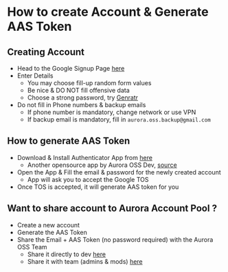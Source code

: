 # How to create Account & Generate AAS Token

## Creating Account

- Head to the Google Signup Page [here](https://accounts.google.com/signup)
- Enter Details
   - You may choose fill-up random form values
   - Be nice & DO NOT fill offensive data
   - Choose a strong password, try [Genratr](https://www.genratr.com)
- Do not fill in Phone numbers & backup emails
   - If phone number is mandatory, change network or use VPN
   - If backup email is mandatory, fill in `aurora.oss.backup@gmail.com`

## How to generate AAS Token
- Download & Install Authenticator App from [here](https://github.com/whyorean/Authenticator/releases/download/1.0.2/Authenticator_v1.0.2.apk)
   - Another opensource app by Aurora OSS Dev, [source](https://github.com/whyorean/Authenticator)
- Open the App & Fill the email & password for the newly created account
   - App will ask you to accept the Google TOS 
- Once TOS is accepted, it will generate AAS token for you

## Want to share account to Aurora Account Pool ?
- Create a new account
- Generate the AAS Token
- Share the Email + AAS Token (no password required) with the Aurora OSS Team
   - Share it directly to dev [here](https://t.me/whyorean) 
   - Share it with team (admins & mods) [here](https://t.me/AuroraSupport)
